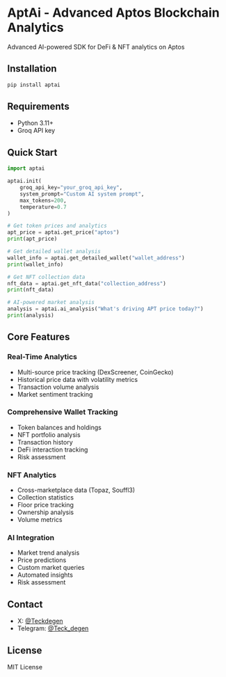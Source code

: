 # AptAi - Advanced Aptos Blockchain Analytics

Advanced AI-powered SDK for DeFi & NFT analytics on Aptos

## Installation

```bash
pip install aptai
```

## Requirements

- Python 3.11+
- Groq API key

## Quick Start

```python
import aptai

aptai.init(
    groq_api_key="your_groq_api_key",
    system_prompt="Custom AI system prompt", 
    max_tokens=200,                          
    temperature=0.7                          
)

# Get token prices and analytics
apt_price = aptai.get_price("aptos")
print(apt_price)

# Get detailed wallet analysis
wallet_info = aptai.get_detailed_wallet("wallet_address")
print(wallet_info)

# Get NFT collection data
nft_data = aptai.get_nft_data("collection_address")
print(nft_data)

# AI-powered market analysis
analysis = aptai.ai_analysis("What's driving APT price today?")
print(analysis)
```

## Core Features

### Real-Time Analytics
- Multi-source price tracking (DexScreener, CoinGecko)
- Historical price data with volatility metrics
- Transaction volume analysis
- Market sentiment tracking

### Comprehensive Wallet Tracking
- Token balances and holdings
- NFT portfolio analysis
- Transaction history
- DeFi interaction tracking
- Risk assessment

### NFT Analytics
- Cross-marketplace data (Topaz, Souffl3)
- Collection statistics
- Floor price tracking
- Ownership analysis
- Volume metrics

### AI Integration
- Market trend analysis
- Price predictions
- Custom market queries
- Automated insights
- Risk assessment

## Contact

- X: [@Teckdegen](https://x.com/Teckdegen)
- Telegram: [@Teck_degen](https://t.me/Teck_degen)

## License

MIT License